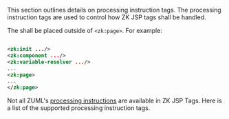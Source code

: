 This section outlines details on processing instruction tags. The
processing instruction tags are used to control how ZK JSP tags shall be
handled.

The shall be placed outside of `<zk:page>`. For example:

```xml

<zk:init .../>
<zk:component .../>
<zk:variable-resolver .../>
...
<zk:page>
...
</zk:page>
```

Not all ZUML's [processing instructions](zuml_ref/zuml/processing_instructions)
are available in ZK JSP Tags. Here is a list of the supported processing
instruction tags.
